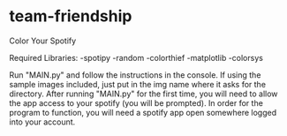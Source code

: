 # team-friendship
Color Your Spotify

Required Libraries:
-spotipy
-random
-colorthief
-matplotlib
-colorsys

Run "MAIN.py" and follow the instructions in the console. 
If using the sample images included, just put in the img name where it asks for the directory. 
After running "MAIN.py" for the first time, you will need to allow the app access to your spotify (you will be prompted). 
In order for the program to function, you will need a spotify app open somewhere logged into your account.
